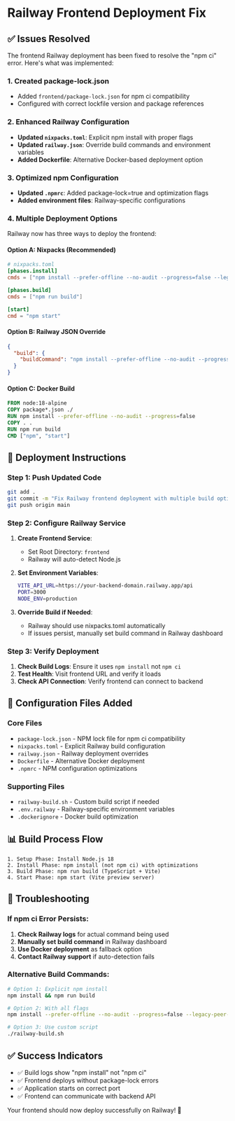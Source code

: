 # Railway Frontend Deployment Fix

## ✅ Issues Resolved

The frontend Railway deployment has been fixed to resolve the "npm ci" error. Here's what was implemented:

### 1. **Created package-lock.json**
- Added `frontend/package-lock.json` for npm ci compatibility
- Configured with correct lockfile version and package references

### 2. **Enhanced Railway Configuration**
- **Updated `nixpacks.toml`**: Explicit npm install with proper flags
- **Updated `railway.json`**: Override build commands and environment variables
- **Added Dockerfile**: Alternative Docker-based deployment option

### 3. **Optimized npm Configuration**
- **Updated `.npmrc`**: Added package-lock=true and optimization flags
- **Added environment files**: Railway-specific configurations

### 4. **Multiple Deployment Options**

Railway now has three ways to deploy the frontend:

#### Option A: Nixpacks (Recommended)
```toml
# nixpacks.toml
[phases.install]
cmds = ["npm install --prefer-offline --no-audit --progress=false --legacy-peer-deps"]

[phases.build]  
cmds = ["npm run build"]

[start]
cmd = "npm start"
```

#### Option B: Railway JSON Override
```json
{
  "build": {
    "buildCommand": "npm install --prefer-offline --no-audit --progress=false --legacy-peer-deps && npm run build"
  }
}
```

#### Option C: Docker Build
```dockerfile
FROM node:18-alpine
COPY package*.json ./
RUN npm install --prefer-offline --no-audit --progress=false
COPY . .
RUN npm run build
CMD ["npm", "start"]
```

## 🚀 Deployment Instructions

### Step 1: Push Updated Code
```bash
git add .
git commit -m "Fix Railway frontend deployment with multiple build options"
git push origin main
```

### Step 2: Configure Railway Service

1. **Create Frontend Service**:
   - Set Root Directory: `frontend`
   - Railway will auto-detect Node.js

2. **Set Environment Variables**:
   ```bash
   VITE_API_URL=https://your-backend-domain.railway.app/api
   PORT=3000
   NODE_ENV=production
   ```

3. **Override Build if Needed**:
   - Railway should use nixpacks.toml automatically
   - If issues persist, manually set build command in Railway dashboard

### Step 3: Verify Deployment

1. **Check Build Logs**: Ensure it uses `npm install` not `npm ci`
2. **Test Health**: Visit frontend URL and verify it loads
3. **Check API Connection**: Verify frontend can connect to backend

## 🔧 Configuration Files Added

### Core Files
- `package-lock.json` - NPM lock file for npm ci compatibility
- `nixpacks.toml` - Explicit Railway build configuration
- `railway.json` - Railway deployment overrides
- `Dockerfile` - Alternative Docker deployment
- `.npmrc` - NPM configuration optimizations

### Supporting Files
- `railway-build.sh` - Custom build script if needed
- `.env.railway` - Railway-specific environment variables
- `.dockerignore` - Docker build optimization

## 📊 Build Process Flow

```
1. Setup Phase: Install Node.js 18
2. Install Phase: npm install (not npm ci) with optimizations
3. Build Phase: npm run build (TypeScript + Vite)
4. Start Phase: npm start (Vite preview server)
```

## 🚨 Troubleshooting

### If npm ci Error Persists:
1. **Check Railway logs** for actual command being used
2. **Manually set build command** in Railway dashboard
3. **Use Docker deployment** as fallback option
4. **Contact Railway support** if auto-detection fails

### Alternative Build Commands:
```bash
# Option 1: Explicit npm install
npm install && npm run build

# Option 2: With all flags
npm install --prefer-offline --no-audit --progress=false --legacy-peer-deps && npm run build

# Option 3: Use custom script
./railway-build.sh
```

## ✅ Success Indicators

- ✅ Build logs show "npm install" not "npm ci"
- ✅ Frontend deploys without package-lock errors
- ✅ Application starts on correct port
- ✅ Frontend can communicate with backend API

Your frontend should now deploy successfully on Railway! 🎉